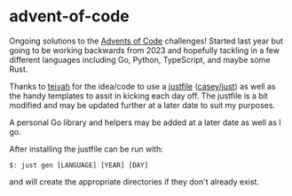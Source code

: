 # advent-of-code

Ongoing solutions to the [Advents of Code](https://adventofcode.com/) challenges! Started last year but going to be working backwards from 2023 and hopefully tackling in a few different languages including Go, Python, TypeScript, and maybe some Rust.

Thanks to [teivah](https://github.com/teivah/advent-of-code) for the idea/code to use a [justfile](justfile) ([casey/just](https://github.com/casey/just)) as well as the handy templates to assit in kicking each day off. The justfile is a bit modified and may be updated further at a later date to suit my purposes.

A personal Go library and helpers may be added at a later date as well as I go.

After installing the justfile can be run with:

`$: just gen [LANGUAGE] [YEAR] [DAY]`

and will create the appropriate directories if they don't already exist.